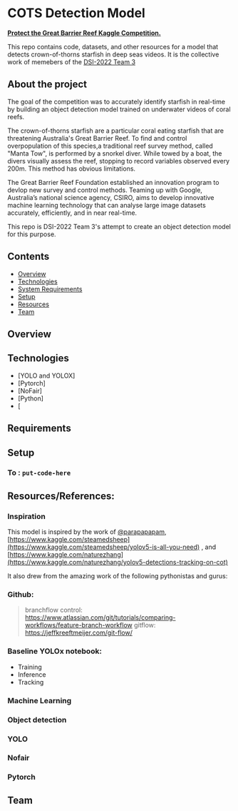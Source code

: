 # COTS Detection Model 
**[Protect the Great Barrier Reef Kaggle Competition.](#https://www.kaggle.com/c/tensorflow-great-barrier-reef/overview)**

This repo contains code, datasets, and other resources for a model that detects crown-of-thorns starfish in deep seas videos.
It is the collective work of memebers of the [DSI-2022 Team 3](#Team)

## About the project 

The goal of the competition was to accurately identify starfish in real-time by building an object detection model trained on underwater videos of coral reefs. 

The crown-of-thorns starfish are a particular coral eating starfish that are threatening Australia's Great Barrier Reef. To find and control overpopulation of this species,a traditional reef survey method, called "Manta Tow", is performed by a snorkel diver. While towed by a boat, the divers visually assess the reef, stopping to record variables observed every 200m. This method has obvious limitations. 

The Great Barrier Reef Foundation established an innovation program to devlop new survey and control methods. Teaming up with Google, Australia’s national science agency, CSIRO, aims to develop innovative machine learning technology that can analyse large image datasets accurately, efficiently, and in near real-time.

This repo is DSI-2022 Team 3's attempt to create an object detection model for this purpose.

## Contents
* [Overview](#Overview)
* [Technologies](#technologies)
* [System Requirements](#system_requirements)
* [Setup](#setup)
* [Resources](#resources)
* [Team](#Team)

## Overview

## Technologies
* [YOLO and YOLOX]
* [Pytorch]
* [NoFair]
* [Python]
* [
## Requirements


## Setup
### To : `put-code-here`

## Resources/References:
### Inspiration
This model is inspired by the work of [@parapapapam](https://www.kaggle.com/parapapapam/yolox-inference-tracking-on-cots-lb-0-539), [https://www.kaggle.com/steamedsheep](https://www.kaggle.com/steamedsheep/yolov5-is-all-you-need)
, and [https://www.kaggle.com/naturezhang](https://www.kaggle.com/naturezhang/yolov5-detections-tracking-on-cot)

It also drew from the amazing work of the following pythonistas and gurus:
### Github:
>branchflow control: https://www.atlassian.com/git/tutorials/comparing-workflows/feature-branch-workflow
>gitflow: https://jeffkreeftmeijer.com/git-flow/
### Baseline YOLOx notebook:
* Training 
* Inference
* Tracking
### Machine Learning
### Object detection
### YOLO
### Nofair
### Pytorch

## Team
